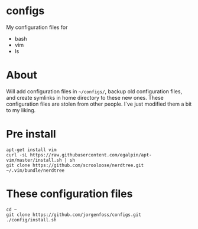 # configs
My configuration files for

- bash
- vim
- ls

# About
Will add configuration files in `~/configs/`, backup old configuration files, and create symlinks in home directory to these new ones. 
These configuration files are stolen from other people. I´ve just modified them a bit to my liking.

# Pre install
```
apt-get install vim
curl -sL https://raw.githubusercontent.com/egalpin/apt-vim/master/install.sh | sh
git clone https://github.com/scrooloose/nerdtree.git ~/.vim/bundle/nerdtree
```

# These configuration files
```
cd ~
git clone https://github.com/jorgenfoss/configs.git
./config/install.sh
```
